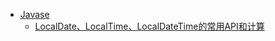 - [Javase](/catalog/java.md)
    - [LocalDate、LocalTime、LocalDateTime的常用API和计算](/md/Java/Javase/LocalDate、LocalTime、LocalDateTime的常用API和计算.md)
